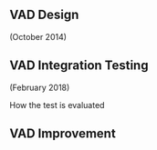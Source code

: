 ## VAD Design  
  
(October 2014)

## VAD Integration Testing

(February 2018)

How the test is evaluated

## VAD Improvement
